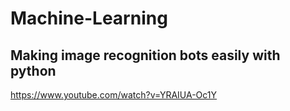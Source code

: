 # Machine-Learning


## Making image recognition bots easily with python

https://www.youtube.com/watch?v=YRAIUA-Oc1Y
